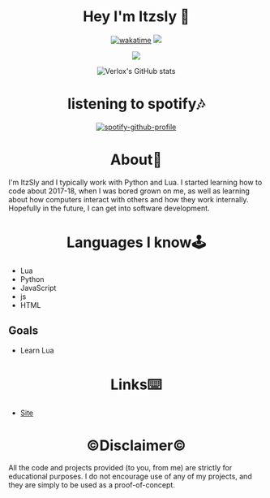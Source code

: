 <h1 align="center">Hey I'm Itzsly 👋</h1>

<div align="center">

  [![wakatime](https://wakatime.com/badge/user/198b5788-cbba-42f5-814a-88c514254ee6/project/c3a8d81d-498c-4097-ba86-013aa960533a.svg)](https://wakatime.com/@0ccf7ed5-30a2-486d-8ea4-6b0ca58cd9c9)
  ![](https://komarev.com/ghpvc/?username=verlox&color=blueviolet)

  <img src="https://discord.c99.nl/widget/theme-1/1008232192876494880.png"></img>

  ![Verlox's GitHub stats](https://github-readme-stats.vercel.app/api?username=ItzSly989&show_icons=true&theme=radical)
</div>
<h1 align="center">listening to spotify🎶 </h1>

<div align="center">

[![spotify-github-profile](https://spotify-github-profile.vercel.app/api/view?uid=31lv7okkgmgrvb3smqaqqw5ith3q&cover_image=true&theme=default&show_offline=false&background_color=121212)](https://github.com/kittinan/spotify-github-profile)

</div>

<h1 align="center">About👤</h1>
I'm ItzSly and I typically work with Python and Lua. I started learning how to code about 2017-18, when I was bored grown on me, as well as learning about how computers interact with others and how they work internally. Hopefully in the future, I can get into software development.
</div>

<h1 align="center">Languages I know🕹️</h1>

* Lua
* Python
* JavaScript
* js
* HTML

## Goals

* Learn Lua


<h1 align="center">Links⌨️</h1>

* [Site](http://www.tjay.gq/#home)

<h1 align="center">©️Disclaimer©️</h1>

All the code and projects provided (to you, from me) are strictly for educational purposes. I do not encourage use of any of my projects, and they are simply to be used as a proof-of-concept.

</div>

